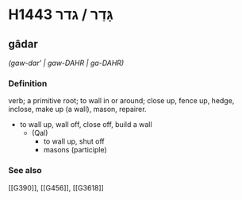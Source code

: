 # H1443 גָּדַר / גדר

## gâdar

_(gaw-dar' | ɡaw-DAHR | ɡa-DAHR)_

### Definition

verb; a primitive root; to wall in or around; close up, fence up, hedge, inclose, make up (a wall), mason, repairer.

- to wall up, wall off, close off, build a wall
    - (Qal)
        - to wall up, shut off
        - masons (participle)
### See also

[[G390]], [[G456]], [[G3618]]

